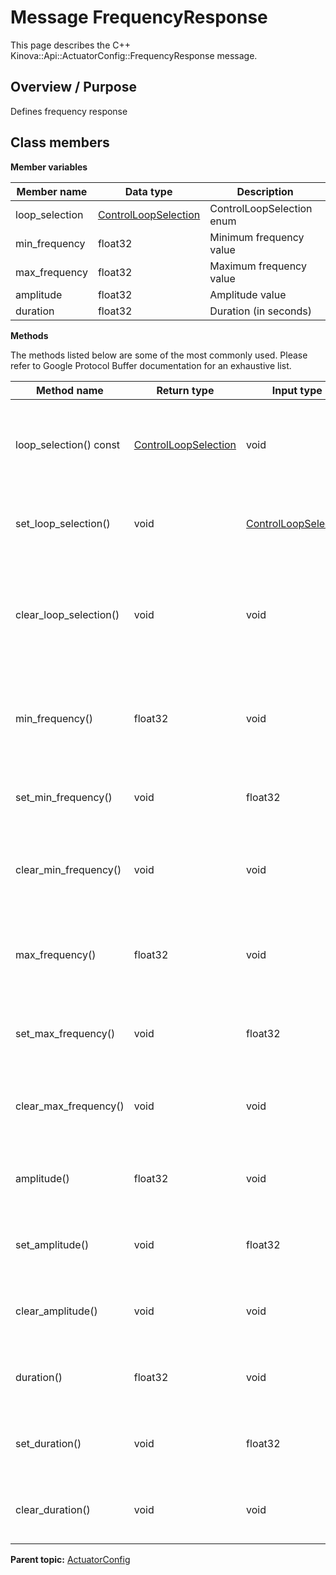 # Message FrequencyResponse

This page describes the C++ Kinova::Api::ActuatorConfig::FrequencyResponse message.

## Overview / Purpose

Defines frequency response

## Class members

 **Member variables** 

|Member name|Data type|Description|
|-----------|---------|-----------|
|loop\_selection| [ControlLoopSelection](enm_ActuatorConfig_ControlLoopSelection.md#)|ControlLoopSelection enum|
|min\_frequency|float32|Minimum frequency value|
|max\_frequency|float32|Maximum frequency value|
|amplitude|float32|Amplitude value|
|duration|float32|Duration \(in seconds\)|

 **Methods** 

The methods listed below are some of the most commonly used. Please refer to Google Protocol Buffer documentation for an exhaustive list.

|Method name|Return type|Input type|Description|
|-----------|-----------|----------|-----------|
|loop\_selection\(\) const| [ControlLoopSelection](enm_ActuatorConfig_ControlLoopSelection.md#)|void|Returns the current value of loop\_selection. If the loop\_selection is not set, returns 0.|
|set\_loop\_selection\(\)|void| [ControlLoopSelection](enm_ActuatorConfig_ControlLoopSelection.md#)|Sets the value of loop\_selection. After calling this, loop\_selection\(\) will return value.|
|clear\_loop\_selection\(\)|void|void|Clears the value of loop\_selection. After calling this, loop\_selection\(\) will return the empty string/empty bytes.|
|min\_frequency\(\)|float32|void|Returns the current value of min\_frequency. If the min\_frequency is not set, returns 0.|
|set\_min\_frequency\(\)|void|float32|Sets the value of min\_frequency. After calling this, min\_frequency\(\) will return value.|
|clear\_min\_frequency\(\)|void|void|Clears the value of min\_frequency. After calling this, min\_frequency\(\) will return 0.|
|max\_frequency\(\)|float32|void|Returns the current value of max\_frequency. If the max\_frequency is not set, returns 0.|
|set\_max\_frequency\(\)|void|float32|Sets the value of max\_frequency. After calling this, max\_frequency\(\) will return value.|
|clear\_max\_frequency\(\)|void|void|Clears the value of max\_frequency. After calling this, max\_frequency\(\) will return 0.|
|amplitude\(\)|float32|void|Returns the current value of amplitude. If the amplitude is not set, returns 0.|
|set\_amplitude\(\)|void|float32|Sets the value of amplitude. After calling this, amplitude\(\) will return value.|
|clear\_amplitude\(\)|void|void|Clears the value of amplitude. After calling this, amplitude\(\) will return 0.|
|duration\(\)|float32|void|Returns the current value of duration. If the duration is not set, returns 0.|
|set\_duration\(\)|void|float32|Sets the value of duration. After calling this, duration\(\) will return value.|
|clear\_duration\(\)|void|void|Clears the value of duration. After calling this, duration\(\) will return 0.|

**Parent topic:** [ActuatorConfig](../references/summary_ActuatorConfig.md)

